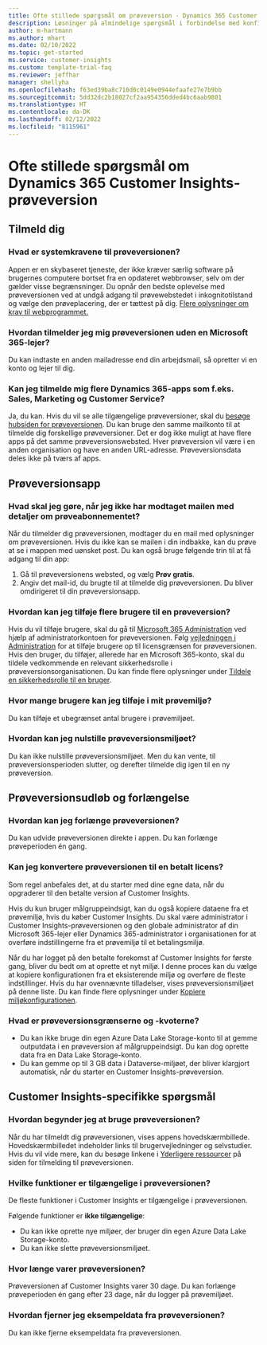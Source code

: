 ```yaml
---
title: Ofte stillede spørgsmål om prøveversion - Dynamics 365 Customer Insights
description: Løsninger på almindelige spørgsmål i forbindelse med konfiguration og administration af Customer Insights-prøveversion. Få mere at vide om, hvordan du løser platform- og appspecifikke problemer.
author: m-hartmann
ms.author: mhart
ms.date: 02/10/2022
ms.topic: get-started
ms.service: customer-insights
ms.custom: template-trial-faq
ms.reviewer: jeffhar
manager: shellyha
ms.openlocfilehash: f63ed39ba8c710d0c0149e0944efaafe27e7b9bb
ms.sourcegitcommit: 5dd32dc2b18027cf2aa954356dded4bc6aab9801
ms.translationtype: HT
ms.contentlocale: da-DK
ms.lasthandoff: 02/12/2022
ms.locfileid: "8115961"
---
```

# <a name="dynamics-365-customer-insights-trial-faq"></a>Ofte stillede spørgsmål om Dynamics 365 Customer Insights-prøveversion

## <a name="sign-up"></a>Tilmeld dig

### <a name="what-are-the-system-requirements-for-the-trial"></a>Hvad er systemkravene til prøveversionen?

Appen er en skybaseret tjeneste, der ikke kræver særlig software på brugernes computere bortset fra en opdateret webbrowser, selv om der gælder visse begrænsninger. Du opnår den bedste oplevelse med prøveversionen ved at undgå adgang til prøvewebstedet i inkognitotilstand og vælge den prøveplacering, der er tættest på dig. [Flere oplysninger om krav til webprogrammet.](/power-platform/admin/web-application-requirements)

### <a name="how-do-i-sign-up-for-the-trial-without-a-microsoft-365-tenant"></a>Hvordan tilmelder jeg mig prøveversionen uden en Microsoft 365-lejer?

Du kan indtaste en anden mailadresse end din arbejdsmail, så opretter vi en konto og lejer til dig.

### <a name="can-i-sign-up-for-multiple-dynamics-365-apps-such-as-sales-marketing-and-customer-service"></a>Kan jeg tilmelde mig flere Dynamics 365-apps som f.eks. Sales, Marketing og Customer Service?

Ja, du kan. Hvis du vil se alle tilgængelige prøveversioner, skal du [besøge hubsiden for prøveversionen](https://dynamics.microsoft.com/dynamics-365-free-trial). Du kan bruge den samme mailkonto til at tilmelde dig forskellige prøveversioner. Det er dog ikke muligt at have flere apps på det samme prøveversionswebsted. Hver prøveversion vil være i en anden organisation og have en anden URL-adresse. Prøveversionsdata deles ikke på tværs af apps.

## <a name="trial-app"></a>Prøveversionsapp

### <a name="i-didnt-receive-the-trial-details-email-after-signing-up-what-should-i-do"></a>Hvad skal jeg gøre, når jeg ikke har modtaget mailen med detaljer om prøveabonnementet?

Når du tilmelder dig prøveversionen, modtager du en mail med oplysninger om prøveversionen. Hvis du ikke kan se mailen i din indbakke, kan du prøve at se i mappen med uønsket post. Du kan også bruge følgende trin til at få adgang til din app:

1. Gå til prøveversionens websted, og vælg **Prøv gratis**.
1. Angiv det mail-id, du brugte til at tilmelde dig prøveversionen. Du bliver omdirigeret til din prøveversionsapp.

### <a name="how-do-i-add-more-users-to-a-trial"></a>Hvordan kan jeg tilføje flere brugere til en prøveversion?

Hvis du vil tilføje brugere, skal du gå til [Microsoft 365 Administration](https://admin.microsoft.com) ved hjælp af administratorkontoen for prøveversionen. Følg [vejledningen i Administration](/microsoft-365/admin/add-users/add-users) for at tilføje brugere op til licensgrænsen for prøveversionen. Hvis den bruger, du tilføjer, allerede har en Microsoft 365-konto, skal du tildele vedkommende en relevant sikkerhedsrolle i prøveversionsorganisationen. Du kan finde flere oplysninger under [Tildele en sikkerhedsrolle til en bruger](/power-platform/admin/create-users-assign-online-security-roles#assign-a-security-role-to-a-user).

### <a name="how-many-users-can-i-add-to-my-trial-environment"></a>Hvor mange brugere kan jeg tilføje i mit prøvemiljø?

Du kan tilføje et ubegrænset antal brugere i prøvemiljøet.

### <a name="how-do-i-reset-the-trial-environment"></a>Hvordan kan jeg nulstille prøveversionsmiljøet?

Du kan ikke nulstille prøveversionsmiljøet. Men du kan vente, til prøveversionsperioden slutter, og derefter tilmelde dig igen til en ny prøveversion.

## <a name="trial-expiration-and-extension"></a>Prøveversionsudløb og forlængelse

### <a name="how-do-i-extend-the-trial"></a>Hvordan kan jeg forlænge prøveversionen?

Du kan udvide prøveversionen direkte i appen. Du kan forlænge prøveperioden én gang.

### <a name="can-i-convert-the-trial-to-a-paid-license"></a>Kan jeg konvertere prøveversionen til en betalt licens?

Som regel anbefales det, at du starter med dine egne data, når du opgraderer til den betalte version af Customer Insights. 

Hvis du kun bruger målgruppeindsigt, kan du også kopiere dataene fra et prøvemiljø, hvis du køber Customer Insights. Du skal være administrator i Customer Insights-prøveversionen og den globale administrator af din Microsoft 365-lejer eller Dynamics 365-administrator i organisationen for at overføre indstillingerne fra et prøvemiljø til et betalingsmiljø. 

Når du har logget på den betalte forekomst af Customer Insights for første gang, bliver du bedt om at oprette et nyt miljø. I denne proces kan du vælge at kopiere konfigurationen fra et eksisterende miljø og overføre de fleste indstillinger. Hvis du har ovennævnte tilladelser, vises prøveversionsmiljøet på denne liste. Du kan finde flere oplysninger under [Kopiere miljøkonfigurationen](audience-insights/manage-environments.md#copy-the-environment-configuration).

### <a name="what-are-the-trial-limits-and-quotas"></a>Hvad er prøveversionsgrænserne og -kvoterne?

- Du kan ikke bruge din egen Azure Data Lake Storage-konto til at gemme outputdata i en prøveversion af målgruppeindsigt. Du kan dog oprette data fra en Data Lake Storage-konto.
- Du kan gemme op til 3 GB data i Dataverse-miljøet, der bliver klargjort automatisk, når du starter en Customer Insights-prøveversion.

## <a name="customer-insights-specific-questions"></a>Customer Insights-specifikke spørgsmål

### <a name="how-do-i-start-using-the-trial"></a>Hvordan begynder jeg at bruge prøveversionen?

Når du har tilmeldt dig prøveversionen, vises appens hovedskærmbillede. Hovedskærmbilledet indeholder links til brugervejledninger og selvstudier. Hvis du vil vide mere, kan du besøge linkene i [Yderligere ressourcer](trial-signup.md#additional-resources) på siden for tilmelding til prøveversionen.

### <a name="what-features-are-available-in-the-trial"></a>Hvilke funktioner er tilgængelige i prøveversionen?

De fleste funktioner i Customer Insights er tilgængelige i prøveversionen.

Følgende funktioner er **ikke tilgængelige**: 
- Du kan ikke oprette nye miljøer, der bruger din egen Azure Data Lake Storage-konto.
- Du kan ikke slette prøveversionsmiljøet. 

### <a name="how-long-does-the-trial-last"></a>Hvor længe varer prøveversionen?

Prøveversionen af Customer Insights varer 30 dage. Du kan forlænge prøveperioden én gang efter 23 dage, når du logger på prøvemiljøet.

### <a name="how-do-i-remove-sample-data-from-the-trial"></a>Hvordan fjerner jeg eksempeldata fra prøveversionen?

Du kan ikke fjerne eksempeldata fra prøveversionen.
